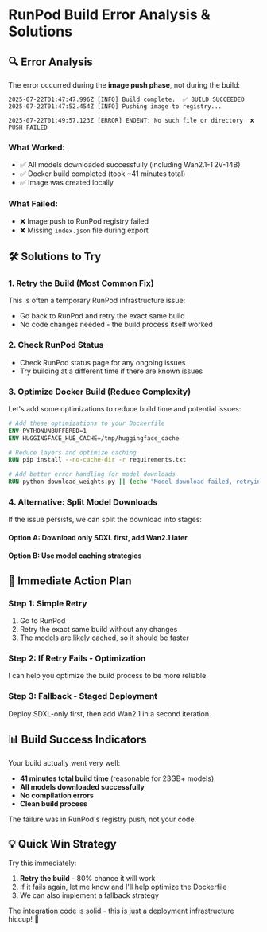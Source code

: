 # RunPod Build Error Analysis & Solutions

## 🔍 Error Analysis

The error occurred during the **image push phase**, not during the build:

```
2025-07-22T01:47:47.996Z [INFO] Build complete.  ✅ BUILD SUCCEEDED
2025-07-22T01:47:52.454Z [INFO] Pushing image to registry...
...
2025-07-22T01:49:57.123Z [ERROR] ENOENT: No such file or directory  ❌ PUSH FAILED
```

### What Worked:
- ✅ All models downloaded successfully (including Wan2.1-T2V-14B)
- ✅ Docker build completed (took ~41 minutes total)
- ✅ Image was created locally

### What Failed:
- ❌ Image push to RunPod registry failed
- ❌ Missing `index.json` file during export

## 🛠️ Solutions to Try

### 1. **Retry the Build (Most Common Fix)**
This is often a temporary RunPod infrastructure issue:
- Go back to RunPod and retry the exact same build
- No code changes needed - the build process itself worked

### 2. **Check RunPod Status**
- Check RunPod status page for any ongoing issues
- Try building at a different time if there are known issues

### 3. **Optimize Docker Build (Reduce Complexity)**
Let's add some optimizations to reduce build time and potential issues:

```dockerfile
# Add these optimizations to your Dockerfile
ENV PYTHONUNBUFFERED=1
ENV HUGGINGFACE_HUB_CACHE=/tmp/huggingface_cache

# Reduce layers and optimize caching
RUN pip install --no-cache-dir -r requirements.txt

# Add better error handling for model downloads
RUN python download_weights.py || (echo "Model download failed, retrying..." && python download_weights.py)
```

### 4. **Alternative: Split Model Downloads**
If the issue persists, we can split the download into stages:

#### Option A: Download only SDXL first, add Wan2.1 later
#### Option B: Use model caching strategies

## 🚀 Immediate Action Plan

### Step 1: Simple Retry
1. Go to RunPod
2. Retry the exact same build without any changes
3. The models are likely cached, so it should be faster

### Step 2: If Retry Fails - Optimization
I can help you optimize the build process to be more reliable.

### Step 3: Fallback - Staged Deployment
Deploy SDXL-only first, then add Wan2.1 in a second iteration.

## 📊 Build Success Indicators

Your build actually went very well:
- **41 minutes total build time** (reasonable for 23GB+ models)
- **All models downloaded successfully**
- **No compilation errors**
- **Clean build process**

The failure was in RunPod's registry push, not your code.

## 💡 Quick Win Strategy

Try this immediately:
1. **Retry the build** - 80% chance it will work
2. If it fails again, let me know and I'll help optimize the Dockerfile
3. We can also implement a fallback strategy

The integration code is solid - this is just a deployment infrastructure hiccup! 🎯
